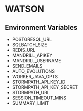 # WATSON

## Environment Variables
* POSTGRESQL_URL
* SQLBATCH_SIZE
* REDIS_URL
* MANDRILL_APIKEY
* MANDRILL_USERNAME
* SEND_EMAILS
* AUTO_EVOLUTIONS
* WORKER_JAVA_OPTS
* STORMPATH_API_KEY_ID
* STORMPATH_API_KEY_SECRET
* STORMPATH_URL
* SESSION_TIMEOUT_MINS
* SUMMARY_LIMIT

